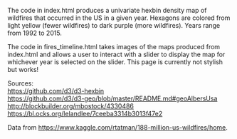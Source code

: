 The code in index.html produces a univariate hexbin density map of wildfires that occurred in the US in a given year. Hexagons are colored from light yellow (fewer wildfires) to dark purple (more wildfires). Years range from 1992 to 2015.

The code in fires_timeline.html takes images of the maps produced from index.html and allows a user to interact with a slider to display the map for whichever year is selected on the slider. This page is currently not stylish but works!

Sources: <br>
https://github.com/d3/d3-hexbin <br>
https://github.com/d3/d3-geo/blob/master/README.md#geoAlbersUsa <br>
http://blockbuilder.org/mbostock/4330486 <br>
https://bl.ocks.org/lelandlee/7ceeba3314b3013f47e2

Data from https://www.kaggle.com/rtatman/188-million-us-wildfires/home.

